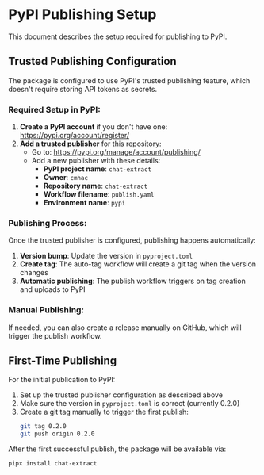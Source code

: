# PyPI Publishing Setup

This document describes the setup required for publishing to PyPI.

## Trusted Publishing Configuration

The package is configured to use PyPI's trusted publishing feature, which doesn't require storing API tokens as secrets. 

### Required Setup in PyPI:

1. **Create a PyPI account** if you don't have one: https://pypi.org/account/register/
2. **Add a trusted publisher** for this repository:
   - Go to: https://pypi.org/manage/account/publishing/
   - Add a new publisher with these details:
     - **PyPI project name**: `chat-extract`
     - **Owner**: `cmhac`
     - **Repository name**: `chat-extract`
     - **Workflow filename**: `publish.yaml`
     - **Environment name**: `pypi`

### Publishing Process:

Once the trusted publisher is configured, publishing happens automatically:

1. **Version bump**: Update the version in `pyproject.toml`
2. **Create tag**: The auto-tag workflow will create a git tag when the version changes
3. **Automatic publishing**: The publish workflow triggers on tag creation and uploads to PyPI

### Manual Publishing:

If needed, you can also create a release manually on GitHub, which will trigger the publish workflow.

## First-Time Publishing

For the initial publication to PyPI:

1. Set up the trusted publisher configuration as described above
2. Make sure the version in `pyproject.toml` is correct (currently 0.2.0)
3. Create a git tag manually to trigger the first publish:
   ```bash
   git tag 0.2.0
   git push origin 0.2.0
   ```

After the first successful publish, the package will be available via:
```bash
pipx install chat-extract
```